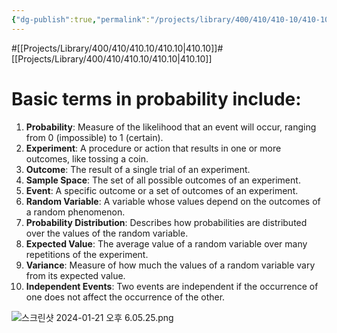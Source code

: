 ```yaml
---
{"dg-publish":true,"permalink":"/projects/library/400/410/410-10/410-10-a/","noteIcon":"0","created":"2024-01-21T17:54:33.152+09:00","updated":"2024-02-05T12:40:32.135+09:00"}
---
```


#[[Projects/Library/400/410/410.10/410.10\|410.10]]#[[Projects/Library/400/410/410.10/410.10\|410.10]]
# Basic terms in probability include:

1. **Probability**: Measure of the likelihood that an event will occur, ranging from 0 (impossible) to 1 (certain).
2. **Experiment**: A procedure or action that results in one or more outcomes, like tossing a coin.
3. **Outcome**: The result of a single trial of an experiment.
4. **Sample Space**: The set of all possible outcomes of an experiment.
5. **Event**: A specific outcome or a set of outcomes of an experiment.
6. **Random Variable**: A variable whose values depend on the outcomes of a random phenomenon.
7. **Probability Distribution**: Describes how probabilities are distributed over the values of the random variable.
8. **Expected Value**: The average value of a random variable over many repetitions of the experiment.
9. **Variance**: Measure of how much the values of a random variable vary from its expected value.
10. **Independent Events**: Two events are independent if the occurrence of one does not affect the occurrence of the other.




![스크린샷 2024-01-21 오후 6.05.25.png](/img/user/images/%EC%8A%A4%ED%81%AC%EB%A6%B0%EC%83%B7%202024-01-21%20%EC%98%A4%ED%9B%84%206.05.25.png)